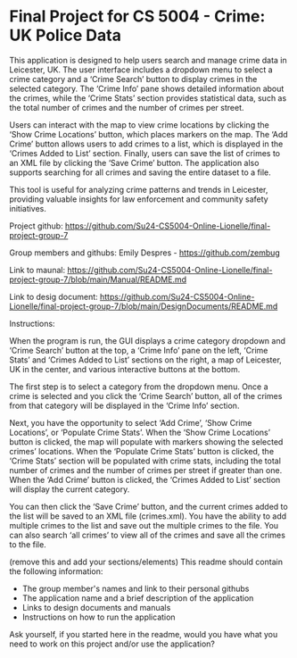 # Final Project for CS 5004 - Crime: UK Police Data

This application is designed to help users search and manage crime data in Leicester, UK. The user interface includes a dropdown menu to select a crime category and a ‘Crime Search’ button to display crimes in the selected category. The ‘Crime Info’ pane shows detailed information about the crimes, while the ‘Crime Stats’ section provides statistical data, such as the total number of crimes and the number of crimes per street.

Users can interact with the map to view crime locations by clicking the ‘Show Crime Locations’ button, which places markers on the map. The ‘Add Crime’ button allows users to add crimes to a list, which is displayed in the ‘Crimes Added to List’ section. Finally, users can save the list of crimes to an XML file by clicking the ‘Save Crime’ button. The application also supports searching for all crimes and saving the entire dataset to a file.

This tool is useful for analyzing crime patterns and trends in Leicester, providing valuable insights for law enforcement and community safety initiatives.



Project github: https://github.com/Su24-CS5004-Online-Lionelle/final-project-group-7

Group members and githubs:
Emily Despres - https://github.com/zembug



Link to maunal:
https://github.com/Su24-CS5004-Online-Lionelle/final-project-group-7/blob/main/Manual/README.md

Link to desig document:
https://github.com/Su24-CS5004-Online-Lionelle/final-project-group-7/blob/main/DesignDocuments/README.md



Instructions:

When the program is run, the GUI displays a crime category dropdown and ‘Crime Search’ button at the top, a ‘Crime Info’ pane on the left, ‘Crime Stats’ and ‘Crimes Added to List’ sections on the right, a map of Leicester, UK in the center, and various interactive buttons at the bottom.

The first step is to select a category from the dropdown menu. Once a crime is selected and you click the ‘Crime Search’ button, all of the crimes from that category will be displayed in the ‘Crime Info’ section.

Next, you have the opportunity to select ‘Add Crime’, ‘Show Crime Locations’, or ‘Populate Crime Stats’. When the ‘Show Crime Locations’ button is clicked, the map will populate with markers showing the selected crimes’ locations. When the ‘Populate Crime Stats’ button is clicked, the ‘Crime Stats’ section will be populated with crime stats, including the total number of crimes and the number of crimes per street if greater than one. When the ‘Add Crime’ button is clicked, the ‘Crimes Added to List’ section will display the current category.

You can then click the ‘Save Crime’ button, and the current crimes added to the list will be saved to an XML file (crimes.xml). You have the ability to add multiple crimes to the list and save out the multiple crimes to the file. You can also search ‘all crimes’ to view all of the crimes and save all the crimes to the file.




(remove this and add your sections/elements)
This readme should contain the following information: 

* The group member's names and link to their personal githubs
* The application name and a brief description of the application
* Links to design documents and manuals
* Instructions on how to run the application

Ask yourself, if you started here in the readme, would you have what you need to work on this project and/or use the application?

